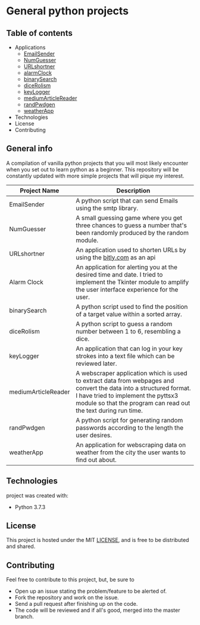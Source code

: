 # General python projects
## Table of contents
- Applications 
	- [EmailSender](#EmailSender)
	- [NumGuesser](#NumGuesser)
	- [URLshortner](#URLshortner)
	- [alarmClock](#alarmClock)
	- [binarySearch](#binarySearch)
	- [diceRolism](#diceRolism)
	- [keyLogger](#keyLogger)
	- [mediumArticleReader](#mediumArticleReader)
	- [randPwdgen](#randPwdgen)
	- [weatherApp](#weatherApp)
- Technologies
- License
- Contributing


## General info
A compilation of vanilla python projects that you will most likely encounter when you set out to learn python as a beginner. This repository will be constantly updated with more simple projects that will pique my interest. 

Project Name | Description
------------- | -------------
EmailSender | A python script that can send Emails using the smtp library.
NumGuesser | A small guessing game where you get three chances to guess a number that's been randomly produced by the random module.
URLshortner | An application used to shorten URLs by using the [bitly.com](https://bitly.com/) as an api
Alarm Clock | An application for alerting you at the desired time and date. I tried to implement the Tkinter module to amplify the user interface experience for the user.
binarySearch | A python script used to find the position of a target value within a sorted array.
diceRolism | A python script to guess a random number between 1 to 6, resembling a dice.
keyLogger | An application that can log in your key strokes into a text file which can be reviewed later.
mediumArticleReader | A webscraper application which is used to extract data from webpages and convert the data into a structured format. I have tried to implement the pyttsx3 module so that the program can read out the text during run time.
randPwdgen | A python script for generating random passwords according to the length the user desires.
weatherApp | An application for webscraping data on weather from the city the user wants to find out about.

## Technologies
project was created with:
- Python 3.7.3

## License
This project is hosted under the MIT [LICENSE](https://github.com/atulvc2001/generalPyProjects/blob/main/LICENSE), and is free to be distributed and shared.

## Contributing
Feel free to contribute to this project, but, be sure to <br>
- Open up an issue stating the problem/feature to be alerted of.
- Fork the repository and work on the issue.
- Send a pull request after finishing up on the code.
- The code will be reviewed and if all's good, merged into the master branch.
